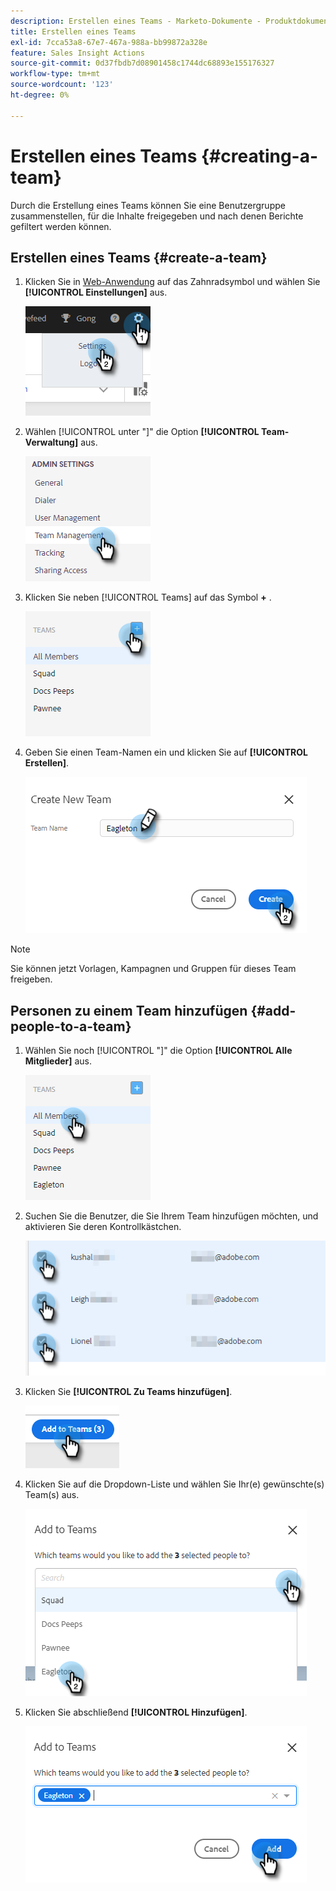 ```yaml
---
description: Erstellen eines Teams - Marketo-Dokumente - Produktdokumentation
title: Erstellen eines Teams
exl-id: 7cca53a8-67e7-467a-988a-bb99872a328e
feature: Sales Insight Actions
source-git-commit: 0d37fbdb7d08901458c1744dc68893e155176327
workflow-type: tm+mt
source-wordcount: '123'
ht-degree: 0%

---
```


# Erstellen eines Teams {#creating-a-team}

Durch die Erstellung eines Teams können Sie eine Benutzergruppe zusammenstellen, für die Inhalte freigegeben und nach denen Berichte gefiltert werden können.

## Erstellen eines Teams {#create-a-team}

1. Klicken Sie in [Web-Anwendung](https://toutapp.com/login) auf das Zahnradsymbol und wählen Sie **[!UICONTROL Einstellungen]** aus.

   ![](assets/creating-a-team-1.png)

1. Wählen [!UICONTROL  unter &quot;]&quot; die Option **[!UICONTROL Team-Verwaltung]** aus.

   ![](assets/creating-a-team-2.png)

1. Klicken Sie neben [!UICONTROL Teams] auf das Symbol **+** .

   ![](assets/creating-a-team-3.png)

1. Geben Sie einen Team-Namen ein und klicken Sie auf **[!UICONTROL Erstellen]**.

   ![](assets/creating-a-team-4.png)

>[!NOTE]
>
>Sie können jetzt Vorlagen, Kampagnen und Gruppen für dieses Team freigeben.

## Personen zu einem Team hinzufügen {#add-people-to-a-team}

1. Wählen Sie noch [!UICONTROL  &quot;]&quot; die Option **[!UICONTROL Alle Mitglieder]** aus.

   ![](assets/creating-a-team-5.png)

1. Suchen Sie die Benutzer, die Sie Ihrem Team hinzufügen möchten, und aktivieren Sie deren Kontrollkästchen.

   ![](assets/creating-a-team-6.png)

1. Klicken Sie **[!UICONTROL Zu Teams hinzufügen]**.

   ![](assets/creating-a-team-7.png)

1. Klicken Sie auf die Dropdown-Liste und wählen Sie Ihr(e) gewünschte(s) Team(s) aus.

   ![](assets/creating-a-team-8.png)

1. Klicken Sie abschließend **[!UICONTROL Hinzufügen]**.

   ![](assets/creating-a-team-9.png)

